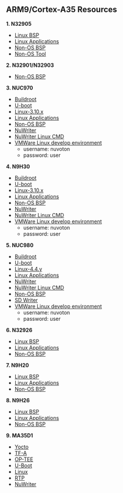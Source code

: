 ARM9/Cortex-A35 Resources
------------------------

**1. N32905**
- [Linux BSP](https://github.com/OpenNuvoton/N32905_Linux_BSP)
- [Linux Applications](https://github.com/OpenNuvoton/N32905_Linux_Applications)
- [Non-OS BSP](https://github.com/OpenNuvoton/N32905_NonOS_BSP)
- [Non-OS Tool](https://github.com/OpenNuvoton/N32905_NonOS_Tool)

**2. N32901/N32903**
- [Non-OS BSP](https://github.com/OpenNuvoton/N32901-3_NonOS_BSP)

**3. NUC970**
- [Buildroot](https://github.com/OpenNuvoton/NUC970_Buildroot)
- [U-boot](https://github.com/OpenNuvoton/NUC970_U-Boot_v2016.11)
- [Linux-3.10.x](https://github.com/OpenNuvoton/NUC970_Linux_Kernel)
- [Linux Applications](https://github.com/OpenNuvoton/NUC970_Linux_Applications)
- [Non-OS BSP](https://github.com/OpenNuvoton/NUC970_NonOS_BSP)
- [NuWriter](https://github.com/OpenNuvoton/NUC970_NuWriter)
- [NuWriter Linux CMD](https://github.com/OpenNuvoton/NUC970_NuWriter_CMD)
- [VMWare Linux develop environment](https://www.nuvoton.com/resource-download.jsp?tp_GUID=SW1320200406183205)
  - username: nuvoton
  - password: user

**4. N9H30**
- [Buildroot](https://github.com/OpenNuvoton/NUC970_Buildroot)
- [U-boot](https://github.com/OpenNuvoton/NUC970_U-Boot_v2016.11)
- [Linux-3.10.x](https://github.com/OpenNuvoton/NUC970_Linux_Kernel)
- [Linux Applications](https://github.com/OpenNuvoton/NUC970_Linux_Applications)
- [Non-OS BSP](https://github.com/OpenNuvoton/N9H30_emWin_NonOS)
- [NuWriter](https://github.com/OpenNuvoton/NUC970_NuWriter)
- [NuWriter Linux CMD](https://github.com/OpenNuvoton/NUC970_NuWriter_CMD)
- [VMWare Linux develop environment](https://www.nuvoton.com/resource-download.jsp?tp_GUID=SW1320200406183205)
  - username: nuvoton
  - password: user

**5. NUC980**
- [Buildroot](https://github.com/OpenNuvoton/NUC970_Buildroot)
- [U-boot](https://github.com/OpenNuvoton/NUC970_U-Boot_v2016.11)
- [Linux-4.4.y](https://github.com/OpenNuvoton/NUC980-linux-4.4.y)
- [Linux Applications](https://github.com/OpenNuvoton/NUC980_Linux_Applications)
- [NuWriter](https://github.com/OpenNuvoton/NUC980_NuWriter)
- [NuWriter Linux CMD](https://github.com/OpenNuvoton/NUC980_NuWriter_CMD)
- [Non-OS BSP](https://github.com/OpenNuvoton/NUC980_NonOS_BSP)
- [SD Writer](https://github.com/OpenNuvoton/NUC980_SDWriter)
- [VMWare Linux develop environment](https://www.nuvoton.com/resource-download.jsp?tp_GUID=SW1320200406183205)
  - username: nuvoton
  - password: user

**6. N32926**
- [Linux BSP](https://github.com/OpenNuvoton/N32926_Linux_BSP)
- [Linux Applications](https://github.com/OpenNuvoton/N32926_Linux_Applications)
- [Non-OS BSP](https://github.com/OpenNuvoton/N32926_NonOS_BSP)

**7. N9H20**
- [Linux BSP](https://github.com/OpenNuvoton/N32905_Linux_BSP)
- [Linux Applications](https://github.com/OpenNuvoton/N32905_Linux_Applications)
- [Non-OS BSP](https://github.com/OpenNuvoton/N9H20_emWin_NonOS)

**8. N9H26**
- [Linux BSP](https://github.com/OpenNuvoton/N32926_Linux_BSP)
- [Linux Applications](https://github.com/OpenNuvoton/N32926_Linux_Applications)
- [Non-OS BSP](https://github.com/OpenNuvoton/N9H26_emWin_NonOS)

**9. MA35D1**
- [Yocto](https://github.com/OpenNuvoton/MA35D1_Yocto-v3.1.3)
- [TF-A](https://github.com/OpenNuvoton/MA35D1_arm-trusted-firmware-v2.3)
- [OP-TEE](https://github.com/OpenNuvoton/MA35D1_optee_os-v3.9.0)
- [U-Boot](https://github.com/OpenNuvoton/MA35D1_u-boot-v2020.07)
- [Linux](https://github.com/OpenNuvoton/MA35D1_linux-5.4.y)
- [RTP](https://github.com/OpenNuvoton/MA35D1_RTP_BSP)
- [NuWriter](https://github.com/OpenNuvoton/MA35D1_NuWriter)
